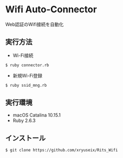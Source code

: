 # Wifi Auto-Connector

Web認証のWifi接続を自動化

## 実行方法

- Wi-Fi接続

```sh
$ ruby connector.rb
```

- 新規Wi-Fi登録

```sh
$ ruby ssid_mng.rb
```

## 実行環境

- macOS Catalina 10.15.1
- Ruby 2.6.3


## インストール

```sh
$ git clone https://github.com/xryuseix/Rits_Wifi
```

